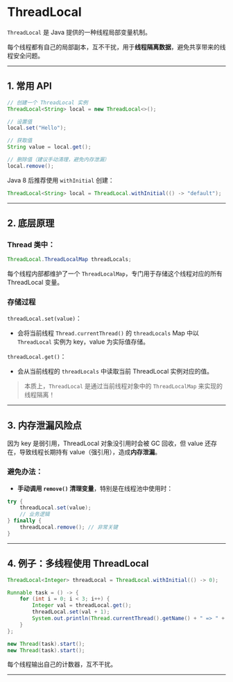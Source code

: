 # ThreadLocal

`ThreadLocal` 是 Java 提供的一种线程局部变量机制。

每个线程都有自己的局部副本，互不干扰，用于**线程隔离数据**，避免共享带来的线程安全问题。

---

## 1. 常用 API

```java
// 创建一个 ThreadLocal 实例
ThreadLocal<String> local = new ThreadLocal<>();

// 设置值
local.set("Hello");

// 获取值
String value = local.get();

// 删除值（建议手动清理，避免内存泄漏）
local.remove();
```

Java 8 后推荐使用 `withInitial` 创建：
```java
ThreadLocal<String> local = ThreadLocal.withInitial(() -> "default");
```

---


## 2. 底层原理

### Thread 类中：
```java
ThreadLocal.ThreadLocalMap threadLocals;
```

每个线程内部都维护了一个 `ThreadLocalMap`，专门用于存储这个线程对应的所有 ThreadLocal 变量。

### 存储过程

`threadLocal.set(value)`：
- 会将当前线程 `Thread.currentThread()` 的 `threadLocals` Map 中以 `ThreadLocal` 实例为 key，value 为实际值存储。

`threadLocal.get()`：
- 会从当前线程的 `threadLocals` 中读取当前 ThreadLocal 实例对应的值。

> 本质上，`ThreadLocal` 是通过当前线程对象中的 `ThreadLocalMap` 来实现的线程隔离！

---



## 3. 内存泄漏风险点

因为 key 是弱引用，ThreadLocal 对象没引用时会被 GC 回收，但 value 还存在，导致线程长期持有 value（强引用），造成**内存泄漏**。

### 避免办法：

- **手动调用 `remove()` 清理变量**，特别是在线程池中使用时：
```java
try {
    threadLocal.set(value);
    // 业务逻辑
} finally {
    threadLocal.remove(); // 非常关键
}
```

---

## 4. 例子：多线程使用 ThreadLocal

```java
ThreadLocal<Integer> threadLocal = ThreadLocal.withInitial(() -> 0);

Runnable task = () -> {
    for (int i = 0; i < 3; i++) {
        Integer val = threadLocal.get();
        threadLocal.set(val + 1);
        System.out.println(Thread.currentThread().getName() + " => " + threadLocal.get());
    }
};

new Thread(task).start();
new Thread(task).start();
```

每个线程输出自己的计数器，互不干扰。

---


